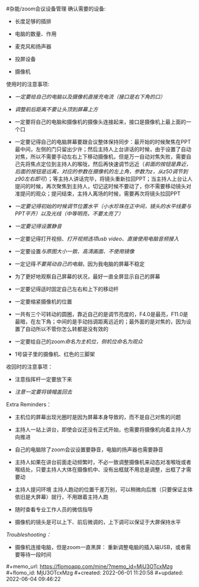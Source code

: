 #杂能/zoom会议设备管理
确认需要的设备:
* 长度足够的插排

* 电脑的数量、作用

* 麦克风和扬声器

* 投屏设备

* 摄像机


使用时的注意事项:
* *一定要给自己的电脑以及摄像机直接充电流（接口是右下角的口）*

* *调整前后距离不要让头顶到屏幕上方*

* 一定要将自己的电脑和摄像机的摄像头连接起来，接口是摄像机上最上面的一个口

* 一定要记得自己的电脑屏幕要跟会议整体保持同步：最开始的时候聚焦在PPT最中间，左侧的门只留出少许；然后主持人上台讲话的时候，由于设置了自动对焦，所以不需要手动左右上下移动摄像机，但是万一自动对焦失败，需要自己先将焦点定位到主持人的喉咙，然后再快速调节远近（*前面的按钮是靠近，后面的按钮是远离，对应的参数在摄像机的左上角，参数为z，从z50调节到z90左右即可*）；等主持人讲话完毕，将镜头重新拉回PPT；当主持人上台让人提问的时候，再次聚焦到主持人，切记这时候不要动了，你不需要移动镜头对准提问的观众；提问结束，主持人离场的时候，需要再次将镜头拉回PPT

* *一定要记得初始的时候调节位置水平（小水珍珠在正中间，镜头的水平线要与PPT平齐）以及光线（中等明亮，不要太亮了）*

* *一定要记得设置静音*

* 一定要记得打开视频、*打开视频选项usb video、直接使用电脑音频接入*

* 一定要设置*与原图大小一致、高清画面、不使用镜像*

* 一定记得*不要晃动自己的电脑*，因为我电脑的屏幕不稳定

* 为了更好地观察自己屏幕的状况，最好一直全屏显示自己的屏幕

* 一定要记得适时固定自己左右和上下的移动杆

* 一定要缩紧摄像机的位置

* 一共有三个可转动的圆圈，靠近自己的是调节亮度的，F4.0是最亮，F11.0是最暗，在左下角；中间的是手动挡调距离远近的；最外面的是对焦的，因为设置了自动所以不管你怎么转都是没有效的

* 一定要给自己的zoom*命名为主机位，侧机位命名为观众*

* 1号袋子里的摄像机、红色的三脚架


收回时的注意事项：
* 注意指挥杆一定要放下来

* *注意一定要将镜帽盖回去*


Extra Reminders：
* 主机位的屏幕出现光圈时是因为屏幕本身导致的，而不是自己对焦的问题

* 主持人一站上讲台，即使会议还没有正式开始，也需要将摄像机向着主持人方向推进

* 自己的电脑除了zoom会议设置要静音，电脑的扬声器也需要静音

* 主持人如果在讲台前面走动频繁时，不必一致调整摄像机来动态对准喉咙或者喉结处，只要主持人大体在摄像机中、没有出框就不用总是调整，出框了才需要动

* 主持人提问环境 主持人跑动的位置千差万别，可以稍微向后推（只要保证主体依旧是大屏幕）就行，不用跟着主持人跑

* 随时查看专业工作人员的微信指导

* 摄像机的镜头是可以上下、前后微调的，上下调可以保证于大屏保持水平


*Troubleshooting：*
* 摄像机连接电脑，但是zoom一直黑屏：
重新调整电脑的插入端USB，或者需要等待一段时间

#+memo_url: https://flomoapp.com/mine/?memo_id=MjU3OTcxMzg
#+flomo_id: MjU3OTcxMzg
#+created: 2022-06-01 11:20:58
#+updated: 2022-06-04 09:46:22
